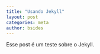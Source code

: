 ```yaml
---
title: "Usando Jekyll"
layout: post
categories: meta
author: bsides
---
```

Esse post é um teste sobre o Jekyll.
